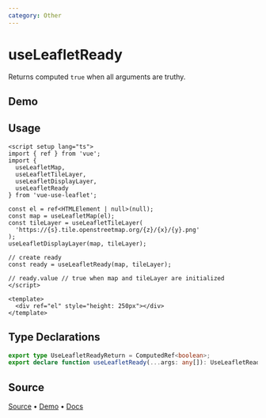 ```yaml
---
category: Other
---
```


# useLeafletReady

Returns computed `true` when all arguments are truthy.



## Demo

<ClientOnly>
  <Demo name="useLeafletReady" source-url="https://github.com/nikolaynau/vue-use-leaflet/blob/master/src/useLeafletReady/demo.vue" />
</ClientOnly>

## Usage

```vue
<script setup lang="ts">
import { ref } from 'vue';
import {
  useLeafletMap,
  useLeafletTileLayer,
  useLeafletDisplayLayer,
  useLeafletReady
} from 'vue-use-leaflet';

const el = ref<HTMLElement | null>(null);
const map = useLeafletMap(el);
const tileLayer = useLeafletTileLayer(
  'https://{s}.tile.openstreetmap.org/{z}/{x}/{y}.png'
);
useLeafletDisplayLayer(map, tileLayer);

// create ready
const ready = useLeafletReady(map, tileLayer);

// ready.value // true when map and tileLayer are initialized
</script>

<template>
  <div ref="el" style="height: 250px"></div>
</template>
```

## Type Declarations

```ts
export type UseLeafletReadyReturn = ComputedRef<boolean>;
export declare function useLeafletReady(...args: any[]): UseLeafletReadyReturn;
```

## Source

[Source](https://github.com/nikolaynau/vue-use-leaflet/blob/master/src/useLeafletReady/index.ts) • [Demo](https://github.com/nikolaynau/vue-use-leaflet/blob/master/src/useLeafletReady/demo.vue) • [Docs](https://github.com/nikolaynau/vue-use-leaflet/blob/master/src/useLeafletReady/index.md)
